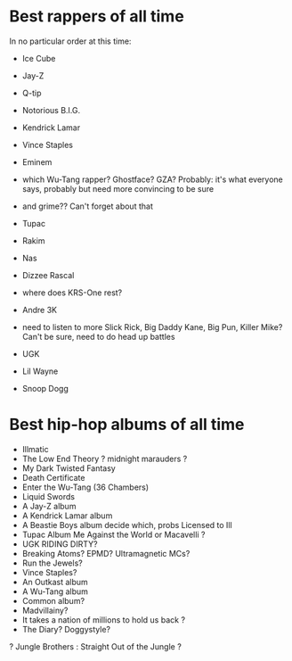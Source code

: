 # Best rappers of all time
In no particular order at this time:

* Ice Cube
* Jay-Z
* Q-tip
* Notorious B.I.G.
* Kendrick Lamar
* Vince Staples
* Eminem


* which Wu-Tang rapper? Ghostface? GZA?
Probably: it's what everyone says, probably but need more convincing to be sure
* and grime?? Can't forget about that
* Tupac
* Rakim
* Nas
* Dizzee Rascal
* where does KRS-One rest?
* Andre 3K
* need to listen to more Slick Rick, Big Daddy Kane, Big Pun, Killer Mike?
Can't be sure, need to do head up battles
* UGK
* Lil Wayne
* Snoop Dogg



# Best hip-hop albums of all time
* Illmatic
* The Low End Theory  ? midnight marauders ?
* My Dark Twisted Fantasy
* Death Certificate
* Enter the Wu-Tang (36 Chambers)
* Liquid Swords
* A Jay-Z album
* A Kendrick Lamar album
* A Beastie Boys album decide which, probs Licensed to Ill
* Tupac Album Me Against the World or Macavelli ?
* UGK RIDING DIRTY?
* Breaking Atoms?  EPMD? Ultramagnetic MCs?
* Run the Jewels?
* Vince Staples?
* An Outkast album
* A Wu-Tang album
* Common album?
* Madvillainy?
* It takes a nation of millions to hold us back ?
* The Diary? Doggystyle?


? Jungle Brothers : Straight Out of the Jungle ?
